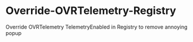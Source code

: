 # Override-OVRTelemetry-Registry
Override OVRTelemetry TelemetryEnabled in Registry to remove annoying popup
